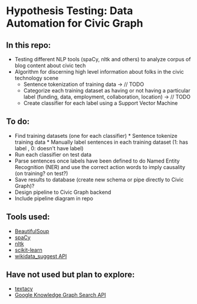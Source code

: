 # Hypothesis Testing: Data Automation for Civic Graph

## In this repo:
* Testing different NLP tools (spaCy, nltk and others) to analyze corpus of blog content about civic tech
* Algorithm for discerning high level information about folks in the civic technology scene
    * Sentence tokenization of training data -> // TODO
    * Categorize each training dataset as having or not having a particular label (funding, data, employment, collaboration, location) -> // TODO
    * Create classifier for each label using a Support Vector Machine 


## To do:
* Find training datasets (one for each classifier)
      * Sentence tokenize training data
      * Manually label sentences in each training dataset (1: has label , 0: doesn't have label)
* Run each classifier on test data
* Parse sentences once labels have been defined to do Named Entity Recognition (NER) and use the correct action words to imply causality (on training? on test?)
* Save results to database (create new schema or pipe directly to Civic Graph)?
* Design pipeline to Civic Graph backend
* Include pipeline diagram in repo


## Tools used:
* [BeautifulSoup](https://www.crummy.com/software/BeautifulSoup/bs4/doc/)
* [spaCy](https://spacy.io/docs)
* [nltk](http://www.nltk.org/book/)
* [scikit-learn](http://scikit-learn.org/stable/tutorial/text_analytics/working_with_text_data.html)
* [wikidata_suggest API](https://pypi.python.org/pypi/wikidata_suggest/0.0.6)

## Have not used but plan to explore:
* [textacy](https://pypi.python.org/pypi/textacy)
* [Google Knowledge Graph Search API](https://developers.google.com/knowledge-graph/)
